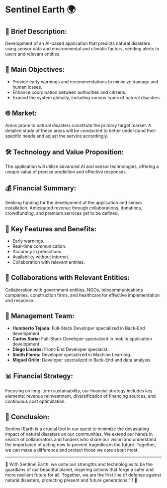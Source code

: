 # Sentinel Earth 🌍

## 🌟 **Brief Description:**
Development of an AI-based application that predicts natural disasters using sensor data and environmental and climatic factors, sending alerts to users and relevant entities.

## 🚀 **Main Objectives:**
- Provide early warnings and recommendations to minimize damage and human losses.
- Enhance coordination between authorities and citizens.
- Expand the system globally, including various types of natural disasters.

## 🌐 **Market:**
Areas prone to natural disasters constitute the primary target market. A detailed study of these areas will be conducted to better understand their specific needs and adjust the service accordingly.

## 🛠 **Technology and Value Proposition:**
The application will utilize advanced AI and sensor technologies, offering a unique value of precise prediction and effective responses.

## 💰 **Financial Summary:**
Seeking funding for the development of the application and sensor installation. Anticipated revenue through collaborations, donations, crowdfunding, and premium services yet to be defined.

## 🌟 **Key Features and Benefits:**
- Early warnings.
- Real-time communication.
- Accuracy in predictions.
- Availability without internet.
- Collaboration with relevant entities.

## 🤝 **Collaborations with Relevant Entities:**
Collaboration with government entities, NGOs, telecommunications companies, construction firms, and healthcare for effective implementation and response.

## 💼 **Management Team:**
- **Humberto Tejada:** Full-Stack Developer specialized in Back-End development.
- **Carlos Soria:** Full-Stack Developer specialized in mobile application development.
- **Diego Linares:** Front-End Developer specialist.
- **Smith Flores:** Developer specialized in Machine Learning.
- **Miguel Grillo:** Developer specialized in Back-End and data analysis.

## 📊 **Financial Strategy:**
Focusing on long-term sustainability, our financial strategy includes key elements: revenue reinvestment, diversification of financing sources, and continuous cost optimization.

## 🌿 **Conclusion:**
Sentinel Earth is a crucial tool in our quest to minimize the devastating impact of natural disasters on our communities. We extend our hands in search of collaborators and funders who share our vision and understand the importance of acting now to prevent tragedies in the future. Together, we can make a difference and protect those we care about most.

---

🌟 With Sentinel Earth, we unite our strengths and technologies to be the guardians of our beautiful planet, inspiring actions that forge a safer and more resilient future for all. Together, we are the first line of defense against natural disasters, protecting present and future generations!"
! 🌟

